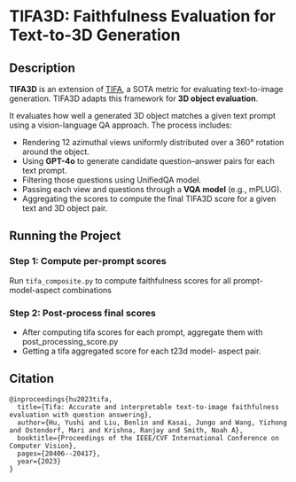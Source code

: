 # TIFA3D: Faithfulness Evaluation for Text-to-3D Generation

## Description

**TIFA3D** is an extension of [TIFA](https://github.com/Yushi-Hu/tifa), a SOTA metric for evaluating text-to-image generation. TIFA3D adapts this framework for **3D object evaluation**.

It evaluates how well a generated 3D object matches a given text prompt using a vision-language QA approach. The process includes:

- Rendering 12 azimuthal views uniformly distributed over a 360° rotation around the object.
- Using **GPT-4o** to generate candidate question–answer pairs for each text prompt.
- Filtering those questions using UnifiedQA model.
- Passing each view and questions through a **VQA model** (e.g., mPLUG).
- Aggregating the scores to compute the final TIFA3D score for a given text and 3D object pair.

## Running the Project

### Step 1: Compute per-prompt scores

Run `tifa_composite.py` to compute faithfulness scores for all prompt-model-aspect combinations

### Step 2: Post-process final scores

- After computing tifa scores for each prompt, aggregate them with post_processing_score.py
- Getting a tifa aggregated score for each t23d model- aspect pair.

## Citation
```text
@inproceedings{hu2023tifa,
  title={Tifa: Accurate and interpretable text-to-image faithfulness evaluation with question answering},
  author={Hu, Yushi and Liu, Benlin and Kasai, Jungo and Wang, Yizhong and Ostendorf, Mari and Krishna, Ranjay and Smith, Noah A},
  booktitle={Proceedings of the IEEE/CVF International Conference on Computer Vision},
  pages={20406--20417},
  year={2023}
}
```

